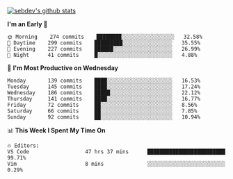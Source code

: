 [![sebdev's github stats](https://github-readme-stats.vercel.app/api?username=sebdeveloper6952&theme=vue-dark)](https://github.com/anuraghazra/github-readme-stats)
<!--START_SECTION:waka-->
**I'm an Early 🐤** 

```text
🌞 Morning    274 commits    ████████░░░░░░░░░░░░░░░░░   32.58% 
🌆 Daytime    299 commits    █████████░░░░░░░░░░░░░░░░   35.55% 
🌃 Evening    227 commits    ██████░░░░░░░░░░░░░░░░░░░   26.99% 
🌙 Night      41 commits     █░░░░░░░░░░░░░░░░░░░░░░░░   4.88%

```
📅 **I'm Most Productive on Wednesday** 

```text
Monday       139 commits    ████░░░░░░░░░░░░░░░░░░░░░   16.53% 
Tuesday      145 commits    ████░░░░░░░░░░░░░░░░░░░░░   17.24% 
Wednesday    186 commits    █████░░░░░░░░░░░░░░░░░░░░   22.12% 
Thursday     141 commits    ████░░░░░░░░░░░░░░░░░░░░░   16.77% 
Friday       72 commits     ██░░░░░░░░░░░░░░░░░░░░░░░   8.56% 
Saturday     66 commits     ██░░░░░░░░░░░░░░░░░░░░░░░   7.85% 
Sunday       92 commits     ██░░░░░░░░░░░░░░░░░░░░░░░   10.94%

```


📊 **This Week I Spent My Time On** 

```text
🔥 Editors: 
VS Code                  47 hrs 37 mins      █████████████████████████   99.71% 
Vim                      8 mins              ░░░░░░░░░░░░░░░░░░░░░░░░░   0.29%

```


<!--END_SECTION:waka-->
